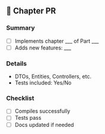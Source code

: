 ## 📘 Chapter PR

### Summary
- [ ] Implements chapter ___ of Part ___
- [ ] Adds new features: ___

### Details
- DTOs, Entities, Controllers, etc.
- Tests included: Yes/No

### Checklist
- [ ] Compiles successfully
- [ ] Tests pass
- [ ] Docs updated if needed
